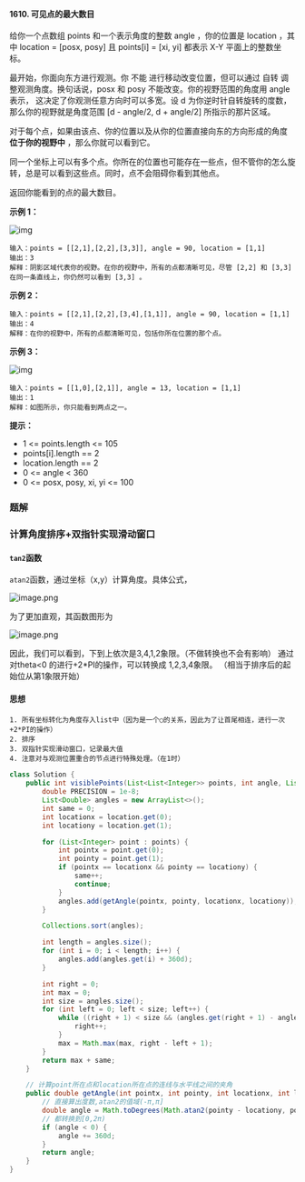 #### 1610. 可见点的最大数目

给你一个点数组 points 和一个表示角度的整数 angle ，你的位置是 location ，其中 location = [posx, posy] 且 points[i] = [xi, yi] 都表示 X-Y 平面上的整数坐标。

最开始，你面向东方进行观测。你 不能 进行移动改变位置，但可以通过 自转 调整观测角度。换句话说，posx 和 posy 不能改变。你的视野范围的角度用 angle 表示， 这决定了你观测任意方向时可以多宽。设 d 为你逆时针自转旋转的度数，那么你的视野就是角度范围 [d - angle/2, d + angle/2] 所指示的那片区域。

对于每个点，如果由该点、你的位置以及从你的位置直接向东的方向形成的角度 **位于你的视野中** ，那么你就可以看到它。

同一个坐标上可以有多个点。你所在的位置也可能存在一些点，但不管你的怎么旋转，总是可以看到这些点。同时，点不会阻碍你看到其他点。

返回你能看到的点的最大数目。

**示例 1：**

![img](http://gitlab.wsh-study.com/xp-study/LeeteCode/blob/master/滑动窗口/images/可见点的最大数目/1.jpg)

```shell
输入：points = [[2,1],[2,2],[3,3]], angle = 90, location = [1,1]
输出：3
解释：阴影区域代表你的视野。在你的视野中，所有的点都清晰可见，尽管 [2,2] 和 [3,3]在同一条直线上，你仍然可以看到 [3,3] 。
```

**示例 2：**

```shell
输入：points = [[2,1],[2,2],[3,4],[1,1]], angle = 90, location = [1,1]
输出：4
解释：在你的视野中，所有的点都清晰可见，包括你所在位置的那个点。
```

**示例 3：**

![img](http://gitlab.wsh-study.com/xp-study/LeeteCode/blob/master/滑动窗口/images/可见点的最大数目/2.jpg)

```shell
输入：points = [[1,0],[2,1]], angle = 13, location = [1,1]
输出：1
解释：如图所示，你只能看到两点之一。
```

**提示：**

* 1 <= points.length <= 105
* points[i].length == 2
* location.length == 2
* 0 <= angle < 360
* 0 <= posx, posy, xi, yi <= 100

### 题解

### 计算角度排序+双指针实现滑动窗口

#### `tan2`函数

`atan2`函数，通过坐标（x,y）计算角度。具体公式，

![image.png](http://gitlab.wsh-study.com/xp-study/LeeteCode/blob/master/滑动窗口/images/可见点的最大数目/3.jpg)

为了更加直观，其函数图形为

![image.png](http://gitlab.wsh-study.com/xp-study/LeeteCode/blob/master/滑动窗口/images/可见点的最大数目/4.jpg)

因此，我们可以看到，下到上依次是3,4,1,2象限。（不做转换也不会有影响）
通过对theta<0 的进行+2*PI的操作，可以转换成 1,2,3,4象限。
（相当于排序后的起始位从第1象限开始）

#### 思想

```shell
1. 所有坐标转化为角度存入list中（因为是一个○的关系，因此为了让首尾相连，进行一次+2*PI的操作）
2. 排序
3. 双指针实现滑动窗口，记录最大值
4. 注意对与观测位置重合的节点进行特殊处理。（在1时）
```

```java
class Solution {
    public int visiblePoints(List<List<Integer>> points, int angle, List<Integer> location) {
        double PRECISION = 1e-8;
        List<Double> angles = new ArrayList<>();
        int same = 0;
        int locationx = location.get(0);
        int locationy = location.get(1);

        for (List<Integer> point : points) {
            int pointx = point.get(0);
            int pointy = point.get(1);
            if (pointx == locationx && pointy == locationy) {
                same++;
                continue;
            }
            angles.add(getAngle(pointx, pointy, locationx, locationy));
        }

        Collections.sort(angles);

        int length = angles.size();
        for (int i = 0; i < length; i++) {
            angles.add(angles.get(i) + 360d);
        }

        int right = 0;
        int max = 0;
        int size = angles.size();
        for (int left = 0; left < size; left++) {
            while ((right + 1) < size && (angles.get(right + 1) - angles.get(left) <= ((double) angle + PRECISION))) {
                right++;
            }
            max = Math.max(max, right - left + 1);
        }
        return max + same;
    }

    // 计算point所在点和location所在点的连线与水平线之间的夹角
    public double getAngle(int pointx, int pointy, int locationx, int locationy) {
        // 直接算出度数,atan2的值域(-π,π]
        double angle = Math.toDegrees(Math.atan2(pointy - locationy, pointx - locationx));
        // 都转换到[0,2π)
        if (angle < 0) {
            angle += 360d;
        }
        return angle;
    }
}
```

